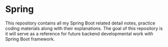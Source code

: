 # Spring
This repository contains all my Spring Boot related detail notes, practice coding materials along with their explanations. The goal of this repository is it will serve as a reference for future backend developmental work with Spring Boot framework.
